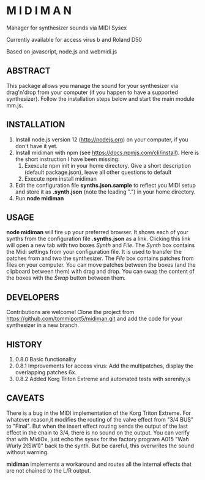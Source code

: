 # M I D I M A N

Manager for synthesizer sounds via MIDI Sysex

Currently available for access virus b and Roland D50

Based on javascript, node.js and webmidi.js

## ABSTRACT

This package allows you manage the sound for your synthesizer via drag'n'drop from your computer (if you happen to have a supported synthesizer).
Follow the installation steps below and start the main module mm.js. 

## INSTALLATION

1. Install node.js version 12 (http://nodejs.org) on your computer, if you don't have it yet.
1. Install midiman with npm (see https://docs.npmjs.com/cli/install).
    Here is the short instruction I have been missing:
    1. Exexcute npm init in your home directory. Give a short description (default package.json), leave all other questions to default
    1. Execute npm install midiman
1. Edit the configuration file **synths.json.sample** to reflect you MIDI setup and store it as **.synth.json** (note the leading ".") in your home directory.
1. Run **node midiman**

## USAGE

**node midiman** will fire up your preferred browser. It shows each of your synths from the configuration file **.synths.json** as a link.
Clicking this link will open a new tab with two boxes _Synth_ and _File_.
The _Synth_ box contains the Midi settings from your configuration file. It is used to transfer the patches from and two the synthesizer.
The _File_ box contains patches from files on your computer.
You can move patches between the boxes (and the clipboard between them) with drag and drop.
You can swap the content of the boxes with the _Swap_ button between them.

## DEVELOPERS

Contributions are welcome! Clone the project from https://github.com/tommiport5/midiman.git and add the code for your synthesizer in a new branch.

## HISTORY
1. 0.8.0 Basic functionality
1. 0.8.1 Improvements for  access virus: Add the multipatches, display the overlapping patches 6x.
1. 0.8.2 Added Korg Triton Extreme and automated tests with serenity.js

## CAVEATS

There is a bug in the MIDI implementation of the Korg Triton Extreme. For whatever reason,it modifies the routing of the valve effect from "3/4 BUS" to "Final".
But when the insert effect routing  sends the output of the last effect in the chain to 3/4, there is no sound on the output.
You can verify that with MidiOx, just echo the sysex  for the factory program A015 "Wah Wurly 2(SW1)" back to the synth. But be careful, this overwrites the sound without warning.

**midiman** implements a workaround and routes all the internal effects that are not chained to the L/R output.
